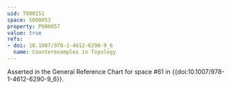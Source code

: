 ```yaml
---
uid: T000151
space: S000053
property: P000057
value: true
refs:
- doi: 10.1007/978-1-4612-6290-9_6
  name: Counterexamples in Topology
---
```


Asserted in the General Reference Chart for space #61 in
{{doi:10.1007/978-1-4612-6290-9_6}}.
